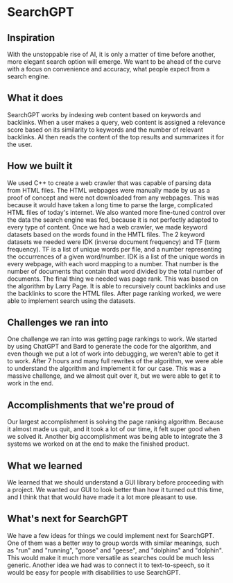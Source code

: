 # SearchGPT
## Inspiration
With the unstoppable rise of AI, it is only a matter of time before another, more elegant search option will emerge. We want to be ahead of the curve with a focus on convenience and accuracy, what people expect from a search engine.
## What it does
SearchGPT works by indexing web content based on keywords and backlinks. When a user makes a query, web content is assigned a relevance score based on its similarity to keywords and the number of relevant backlinks. AI then reads the content of the top results and summarizes it for the user.
## How we built it
We used C++ to create a web crawler that was capable of parsing data from HTML files. The HTML webpages were manually made by us as a proof of concept and were not downloaded from any webpages. This was because it would have taken a long time to parse the large, complicated HTML files of today's internet. We also wanted more fine-tuned control over the data the search engine was fed, because it is not perfectly adapted to every type of content. Once we had a web crawler, we made keyword datasets based on the words found in the HMTL files. The 2 keyword datasets we needed were IDK (inverse document frequency) and TF (term frequency). TF is a list of unique words per file, and a number representing the occurrences of a given word/number. IDK is a list of the unique words in every webpage, with each word mapping to a number. That number is the number of documents that contain that word divided by the total number of documents. The final thing we needed was page rank. This was based on the algorithm by Larry Page. It is able to recursively count backlinks and use the backlinks to score the HTML files. After page ranking worked, we were able to implement search using the datasets. 
## Challenges we ran into
One challenge we ran into was getting page rankings to work. We started by using ChatGPT and Bard to generate the code for the algorithm, and even though we put a lot of work into debugging, we weren't able to get it to work. After 7 hours and many full rewrites of the algorithm, we were able to understand the algorithm and implement it for our case. This was a massive challenge, and we almost quit over it, but we were able to get it to work in the end. 
## Accomplishments that we're proud of
Our largest accomplishment is solving the page ranking algorithm. Because it almost made us quit, and it took a lot of our time, it felt super good when we solved it. Another big accomplishment was being able to integrate the 3 systems we worked on at the end to make the finished product. 
## What we learned
We learned that we should understand a GUI library before proceeding with a project. We wanted our GUI to look better than how it turned out this time, and I think that that would have made it a lot more pleasant to use. 
## What's next for SearchGPT
We have a few ideas for things we could implement next for SearchGPT. One of them was a better way to group words with similar meanings, such as "run" and "running", "goose" and "geese", and "dolphins" and "dolphin". This would make it much more versatile as searches could be much less generic. Another idea we had was to connect it to text-to-speech, so it would be easy for people with disabilities to use SearchGPT. 
